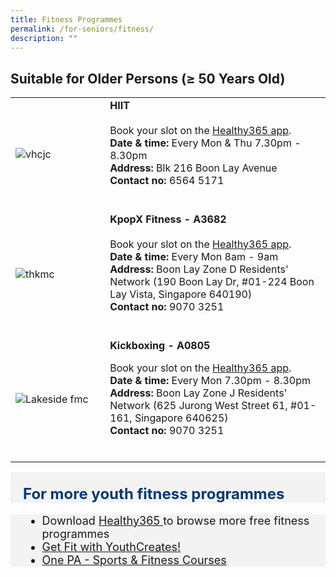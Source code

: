 ```yaml
---
title: Fitness Programmes
permalink: /for-seniors/fitness/
description: ""
---
```

## Suitable for Older Persons (≥ 50 Years Old) 

<table style="width:100%">
  <tbody><tr>
		
</tr><tr>
    <td style="width:30%">
      <img src="https://www.sportshub.com.sg/sites/default/files/2022-08/HIIT%20%28High%20Intensity%20Interval%20Training%29.png" alt="vhcjc">
    </td>	
    <td style="width:70%">
			<b>	HIIT</b>
   <br><br>
Book your slot on the <a href="https://www.healthhub.sg/programmes/197/healthyliving" target="_blank">Healthy365 app</a>. <br>
			<b> Date &amp; time:</b> Every Mon &amp; Thu 7.30pm - 8.30pm <br>
			<b> Address:</b> Blk 216 Boon Lay Avenue <br>
			<b> Contact no: </b> 6564 5171 <br>
	<br><p></p></td>
</tr>

<tr>
    <td style="width:30%">
      <img src="https://safra-resources.azureedge.net/media-library/images/default-source/default-album/kpopx-(main-image).jpg?sfvrsn=73523d4d_0" alt="thkmc">
    </td>	
    <td style="width:70%">
      			<b>	KpopX Fitness - A3682</b>
   <br><br>
Book your slot on the <a href="https://www.healthhub.sg/programmes/197/healthyliving" target="_blank">Healthy365 app</a>. <br>
			<b> Date &amp; time:</b> Every Mon 8am - 9am<br>
			<b> Address:</b> Boon Lay Zone D Residents' Network (190 Boon Lay Dr, #01-224 Boon Lay Vista, Singapore 640190)<br>
			<b> Contact no: </b> 9070 3251 <br>
    <br><p></p></td>
  </tr>
	
<tr>
    <td style="width:30%">
      <img src="https://www.healthhub.sg/sites/assets/Assets/Programs/pa-lit/images/programme-hwe.jpg" alt="Lakeside fmc">
    </td>	
    <td style="width:70%">
      			<b>	Kickboxing - A0805</b><p>
		Book your slot on the <a href="https://www.healthhub.sg/programmes/197/healthyliving" target="_blank">Healthy365 app</a>. <br>
			<b> Date &amp; time:</b> Every Mon 7.30pm - 8.30pm <br>
			<b> Address:</b> Boon Lay Zone J Residents' Network (625 Jurong West Street 61, #01-161, Singapore 640625)<br>
			<b> Contact no: </b> 9070 3251<br>
    <br></p></td>
  </tr></tbody></table><p></p><p></p>
	
	


<div style="font-size:24px; font-weight: 700; color: #063970; background-color: #f3f3f3; padding: 20px 0px 0px 20px;" class="row"> For more youth fitness programmes</div>
<div style="font-size:18px ;background-color: #f3f3f3; padding: 0px 25px 0px 20px;" class="row">
	<ul>
		<li>Download <a href="https://www.healthhub.sg/programmes/197/healthyliving" target="_blank">Healthy365 </a>   to browse more free fitness programmes
		</li><li><a href="https://www.activesgcircle.gov.sg/youthcreates/get-fit?__hstc=107652957.f6029966e31b68e5a4ab94ecc1ce0c1c.1689308382958.1690264910467.1690267300727.3&amp;__hssc=107652957.12.1690267300727&amp;__hsfp=3022105166">Get Fit with YouthCreates!</a></li>
		<li><a href="https://www.onepa.gov.sg/courses/sports-fitness">One PA - Sports &amp; Fitness Courses</a></li>
	</ul>
</div>